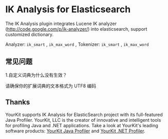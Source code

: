 IK Analysis for Elasticsearch
=============================

The IK Analysis plugin integrates Lucene IK analyzer (http://code.google.com/p/ik-analyzer/) into elasticsearch, support
customized dictionary.

Analyzer: `ik_smart` , `ik_max_word` , Tokenizer: `ik_smart` , `ik_max_word`

常见问题
-------

1.自定义词典为什么没有生效？

请确保你的扩展词典的文本格式为 UTF8 编码

Thanks
------
YourKit supports IK Analysis for ElasticSearch project with its full-featured Java Profiler.
YourKit, LLC is the creator of innovative and intelligent tools for profiling
Java and .NET applications. Take a look at YourKit's leading software products:
<a href="http://www.yourkit.com/java/profiler/index.jsp">YourKit Java Profiler</a> and
<a href="http://www.yourkit.com/.net/profiler/index.jsp">YourKit .NET Profiler</a>.
